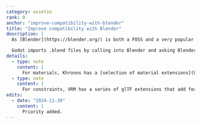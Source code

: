 ```yaml
---
category: assetio
rank: 0
anchor: "improve-compatibility-with-blender"
title: "Improve compatibility with Blender"
description: |
  As [Blender](https://blender.org/) is both a FOSS and a very popular 3D editor choice by the majority of our users, it makes sense to improve compatibility with it. You can already import .blend files, but it’s limited to models, textures, lights, and cameras.

  Godot imports .blend files by calling into Blender and asking Blender to export a .gltf file, which Godot then imports. Therefore, everything we want to export from Blender needs to be exported to the glTF data, including glTF extensions, and then Godot needs to import those, all in order for that data to make it way to Godot.
details:
  - type: note
    content: |
      For materials, Khronos has a [selection of material extensions](https://github.com/KhronosGroup/glTF/tree/main/extensions/2.0/Khronos). Improving compatibility with Blender materials will require Blender exporting data using these extensions, and then Godot adding support for it.
  - type: note
    content: |
      For constraints, VRM has a series of glTF extensions that add feature to glTF, including [`VRMC_node_constraint`](https://github.com/vrm-c/vrm-specification/tree/master/specification/VRMC_node_constraint-1.0) which adds aim, roll, and rotation constraints. However, note that Khronos and VRM recently announced a collaboration, so some of this functionality may end up being replaced by Khronos extensions. Also, users do not have to wait if they want this feature - [a GDScript implementation of VRM](https://github.com/V-Sekai/godot-vrm) is available thanks to [@lyuma](https://github.com/lyuma).
edits:
  - date: "2024-11-30"
    content: |
      Priority added.
---
```

